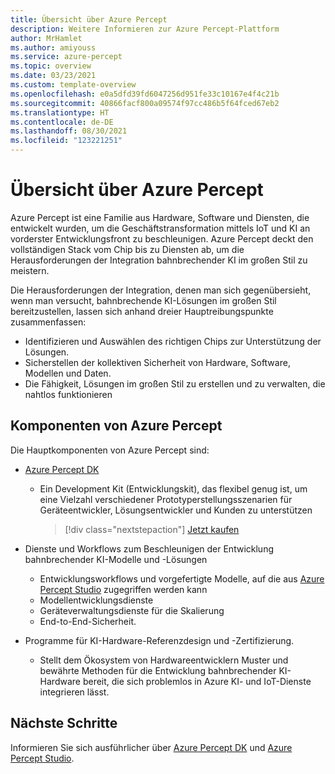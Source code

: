 ```yaml
---
title: Übersicht über Azure Percept
description: Weitere Informieren zur Azure Percept-Plattform
author: MrHamlet
ms.author: amiyouss
ms.service: azure-percept
ms.topic: overview
ms.date: 03/23/2021
ms.custom: template-overview
ms.openlocfilehash: e0a5dfd39fd6047256d951fe33c10167e4f4c21b
ms.sourcegitcommit: 40866facf800a09574f97cc486b5f64fced67eb2
ms.translationtype: HT
ms.contentlocale: de-DE
ms.lasthandoff: 08/30/2021
ms.locfileid: "123221251"
---
```

# <a name="azure-percept-overview"></a>Übersicht über Azure Percept

Azure Percept ist eine Familie aus Hardware, Software und Diensten, die entwickelt wurden, um die Geschäftstransformation mittels IoT und KI an vorderster Entwicklungsfront zu beschleunigen. Azure Percept deckt den vollständigen Stack vom Chip bis zu Diensten ab, um die Herausforderungen der Integration bahnbrechender KI im großen Stil zu meistern.  

Die Herausforderungen der Integration, denen man sich gegenübersieht, wenn man versucht, bahnbrechende KI-Lösungen im großen Stil bereitzustellen, lassen sich anhand dreier Hauptreibungspunkte zusammenfassen:

- Identifizieren und Auswählen des richtigen Chips zur Unterstützung der Lösungen.
- Sicherstellen der kollektiven Sicherheit von Hardware, Software, Modellen und Daten.
- Die Fähigkeit, Lösungen im großen Stil zu erstellen und zu verwalten, die nahtlos funktionieren

## <a name="components-of-azure-percept"></a>Komponenten von Azure Percept

Die Hauptkomponenten von Azure Percept sind:

- [Azure Percept DK](./overview-azure-percept-dk.md)

    - Ein Development Kit (Entwicklungskit), das flexibel genug ist, um eine Vielzahl verschiedener Prototyperstellungsszenarien für Geräteentwickler, Lösungsentwickler und Kunden zu unterstützen

        > [!div class="nextstepaction"]
        > [Jetzt kaufen](https://go.microsoft.com/fwlink/p/?LinkId=2155270)

- Dienste und Workflows zum Beschleunigen der Entwicklung bahnbrechender KI-Modelle und -Lösungen

    - Entwicklungsworkflows und vorgefertigte Modelle, auf die aus [Azure Percept Studio](https://go.microsoft.com/fwlink/?linkid=2135819) zugegriffen werden kann
    - Modellentwicklungsdienste
    - Geräteverwaltungsdienste für die Skalierung
    - End-to-End-Sicherheit.

- Programme für KI-Hardware-Referenzdesign und -Zertifizierung.

    - Stellt dem Ökosystem von Hardwareentwicklern Muster und bewährte Methoden für die Entwicklung bahnbrechender KI-Hardware bereit, die sich problemlos in Azure KI- und IoT-Dienste integrieren lässt.

## <a name="next-steps"></a>Nächste Schritte

Informieren Sie sich ausführlicher über [Azure Percept DK](./overview-azure-percept-dk.md) und [Azure Percept Studio](./overview-azure-percept-studio.md).
